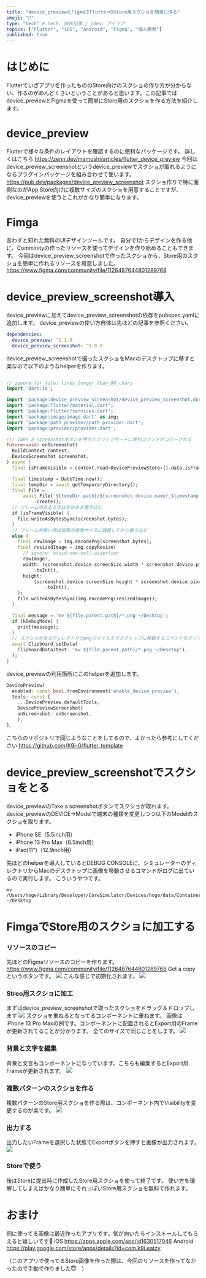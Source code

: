 ```yaml
---
title: "device_previewとFigmaでFlutterのStore用スクショを簡単に作る"
emoji: "🐙"
type: "tech" # tech: 技術記事 / idea: アイデア
topics: ["Flutter", "iOS", "Android", "Figma", "個人開発"]
published: true
---
```

# はじめに
Flutterでいざアプリを作ったもののStore向けのスクショの作り方が分からない、作るのがめんどくさいということがあると思います。この記事ではdevice_previewとFigmaを使って簡単にStore用のスクショを作る方法を紹介します。

# device_preview
Flutterで様々な条件のレイアウトを確認するのに便利なパッケージです。
詳しくはこちら
https://zenn.dev/mamushi/articles/flutter_device_preview
今回はdevice_preview_screenshotというdevice_previewでスクショが取れるようになるプラグインパッケージを組み合わせて使います。
https://pub.dev/packages/device_preview_screenshot
スクショ作りで特に面倒なのがApp Store向けに複数サイズのスクショを用意することですが、device_previewを使うとこれがかなり簡単になります。

# Fimga
言わずと知れた無料のUIデザインツールです。
自分で1からデザインを作る他に、Comminityの作ったリソースを使ってデザインを作り始めることもできます。
今回はdevice_preview_screenshotで作ったスクショから、Store用のスクショを簡単に作れるリソースを用意しました。
https://www.figma.com/community/file/1126487644801289768

# device_preview_screenshot導入
device_previewに加えてdevice_preview_screenshotの依存をpubspec.yamlに追加します。
device_previewの使い方自体は先ほどの記事を参照ください。
```yaml:pubspec.yaml
dependencies:
  device_preview: ^1.1.0
  device_preview_screenshot: ^1.0.0
```
device_preview_screenshotで撮ったスクショをMacのデスクトップに移すと楽なので以下のようなhelperを作ります。
```dart:device_preview_screenshot_helper.dart

// ignore_for_file: lines_longer_than_80_chars
import 'dart:io';

import 'package:device_preview_screenshot/device_preview_screenshot.dart';
import 'package:flutter/material.dart';
import 'package:flutter/services.dart';
import 'package:image/image.dart' as img;
import 'package:path_provider/path_provider.dart';
import 'package:provider/provider.dart';

/// Take a screenshotボタンを押すとクリップボードに便利コマンドがコピーされる
Future<void> onScreenshot(
  BuildContext context,
  DeviceScreenshot screenshot,
) async {
  final isFrameVisible = context.read<DevicePreviewStore>().data.isFrameVisible;

  final timestamp = DateTime.now();
  final tempDir = await getTemporaryDirectory();
  final file =
      await File('${tempDir.path}/${screenshot.device.name}_$timestamp.png')
          .create();
  // フレームがあるときはそのまま書き込む
  if (isFrameVisible) {
    file.writeAsBytesSync(screenshot.bytes);
  }
  // フレームが無い時は実際の画面サイズに調整してから書き込む
  else {
    final rawImage = img.decodePng(screenshot.bytes);
    final resizedImage = img.copyResize(
      // ignore: avoid-non-null-assertion
      rawImage!,
      width: (screenshot.device.screenSize.width * screenshot.device.pixelRatio)
          .toInt(),
      height:
          (screenshot.device.screenSize.height * screenshot.device.pixelRatio)
              .toInt(),
    );
    file.writeAsBytesSync(img.encodePng(resizedImage));
  }

  final message = 'mv ${file.parent.path}/*.png ~/Desktop';
  if (kDebugMode) {
    print(message);
  }
  // スクショがあるディレクトリのpngファイルをデスクトップに移動するコマンドをクリップボードにセット
  await Clipboard.setData(
    ClipboardData(text: 'mv ${file.parent.path}/*.png ~/Desktop'),
  );
}
```
device_previewの利用箇所にこのhelperを追加します。
```dart:main.dart
DevicePreview(
  enabled: const bool.fromEnvironment('enable_device_preview'),
  tools: const [
    ...DevicePreview.defaultTools,
    DevicePreviewScreenshot(
    onScreenshot: onScreenshot,
    ),
],
```
こちらのリポジトリで同じようなことをしてるので、よかったら参考にしてください
https://github.com/K9i-0/flutter_template

# device_preview_screenshotでスクショをとる
device_previewのTake a screenshotボタンでスクショが取れます。
device_previewのDEVICE->Modelで端末の種類を変更しつつ以下のModelのスクショを取ります。
- iPhone SE（5.5inch用）
- iPhone 13 Pro Max（6.5inch用）
- iPad(11")（12.9inch用）

先ほどのhelperを導入しているとDEBUG CONSOLEに、シミュレーターのディレクトリからMacのデスクトップに画像を移動させるコマンドがログに出ているので実行します。
こういうやつです。
```
mv /Users/hoge/Library/Developer/CoreSimulator/Devices/hoge/data/Containers/Data/Application/hoge/Library/Caches/*.png ~/Desktop
```

# FimgaでStore用のスクショに加工する
### リソースのコピー
先ほどのFigmaリソースのコピーを作ります。
https://www.figma.com/community/file/1126487644801289768
Get a copyというボタンです。
![](/images/SCR-20220707-9ve.png)
こんな感じで初期化されます。
![](/images/SCR-20220707-9y4.png)

### Streo用スクショに加工
まずはdevice_preview_screenshotで取ったスクショをドラッグ＆ドロップします
![](/images/SCR-20220707-a2x.png)
スクショを重ねるとなってるコンポーネントに重ねます。
画像はiPhone 13 Pro Maxの例です。コンポーネントに配置されるとExport用のFrameが更新されてることが分かります。
全てのサイズで同じことをします。
![](/images/SCR-20220707-a42.png)
### 背景と文字を編集
背景と文言もコンポーネントになっています。こちらも編集するとExport用Frameが更新されます。
![](/images/SCR-20220707-a6c.png)
### 複数パターンのスクショを作る
複数パターンのStore用スクショを作る際は、コンポーネント内でVisibilityを変更するのが楽です。
![](/images/SCR-20220707-a7j.png)
### 出力する
出力したいFrameを選択した状態でExportボタンを押すと画像が出力されます。
![](/images/SCR-20220707-a91.png)
### Storeで使う
後はStoreに提出時に作成したStore用スクショを使って終了です。
使い方を理解してしまえばかなり簡単にそれっぽいStore用スクショを無料で作れます。

# おまけ
例に使ってる画像は最近作ったアプリです。気が向いたらインストールしてもらえると嬉しいです🥳
iOS
https://apps.apple.com/app/id1630517046
Android
https://play.google.com/store/apps/details?id=com.k9i.eatzy

（このアプリで使ってるStore画像を作った際は、今回のリソースを作ってなかったので手動で作りました😇　）